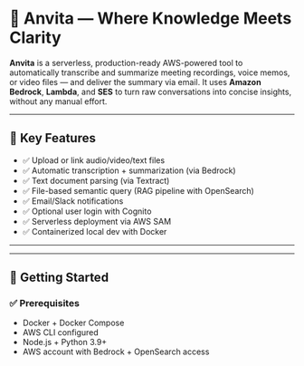 # 🧠 Anvita — Where Knowledge Meets Clarity

**Anvita** is a serverless, production-ready AWS-powered tool to automatically transcribe and summarize meeting recordings, voice memos, or video files — and deliver the summary via email. It uses **Amazon Bedrock**, **Lambda**, and **SES** to turn raw conversations into concise insights, without any manual effort.

---

## 🌟 Key Features

- ✅ Upload or link audio/video/text files
- ✅ Automatic transcription + summarization (via Bedrock)
- ✅ Text document parsing (via Textract)
- ✅ File-based semantic query (RAG pipeline with OpenSearch)
- ✅ Email/Slack notifications
- ✅ Optional user login with Cognito
- ✅ Serverless deployment via AWS SAM
- ✅ Containerized local dev with Docker

---


---

## 🚀 Getting Started

### ✅ Prerequisites

- Docker + Docker Compose
- AWS CLI configured
- Node.js + Python 3.9+
- AWS account with Bedrock + OpenSearch access


